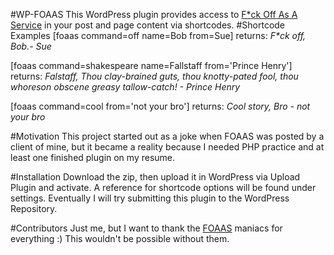 #WP-FOAAS
This WordPress plugin provides access to [F*ck Off As A Service](https://github.com/tomdionysus/foaas) in your post and page content via shortcodes.
#Shortcode Examples
[foaas command=off name=Bob from=Sue] returns: *F\*ck off, Bob.- Sue*

[foaas command=shakespeare name=Fallstaff from='Prince Henry'] returns: *Falstaff, Thou clay-brained guts, thou knotty-pated fool, thou whoreson obscene greasy tallow-catch! - Prince Henry*

[foaas command=cool from='not your bro'] returns: *Cool story, Bro - not your bro*

#Motivation
This project started out as a joke when FOAAS was posted by a client of mine, but it became a reality because I needed PHP practice and at least one finished plugin on my resume.

#Installation
Download the zip, then upload it in WordPress via Upload Plugin and activate. A reference for shortcode options will be found under settings. Eventually I will try submitting this plugin to the WordPress Repository.

#Contributors
Just me, but I want to thank the [FOAAS](https://github.com/tomdionysus/foaas) maniacs for everything :) This wouldn't be possible without them.